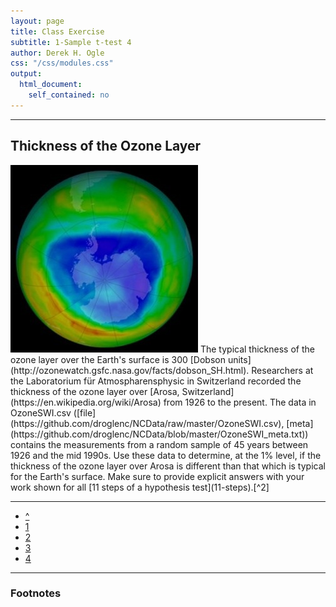 ```yaml
---
layout: page
title: Class Exercise
subtitle: 1-Sample t-test 4
author: Derek H. Ogle
css: "/css/modules.css"
output:
  html_document:
    self_contained: no
---
```


----

## Thickness of the Ozone Layer
<img src="zimgs/ozone-hole.jpg" alt="Ozone Hole" class="img-right">
The typical thickness of the ozone layer over the Earth's surface is 300 [Dobson units](http://ozonewatch.gsfc.nasa.gov/facts/dobson_SH.html).  Researchers at the Laboratorium für Atmospharensphysic in Switzerland recorded the thickness of the ozone layer over [Arosa, Switzerland](https://en.wikipedia.org/wiki/Arosa) from 1926 to the present.  The data in OzoneSWI.csv ([file](https://github.com/droglenc/NCData/raw/master/OzoneSWI.csv), [meta](https://github.com/droglenc/NCData/blob/master/OzoneSWI_meta.txt)) contains the measurements from a random sample of 45 years between 1926 and the mid 1990s.  Use these data to determine, at the 1% level, if the thickness of the ozone layer over Arosa is different than that which is typical for the Earth's surface.  Make sure to provide explicit answers with your work shown for all [11 steps of a hypothesis test](11-steps).[^2]

----

<div class="text-center">
<ul class="pagination pagination-lg">
  <li><a href="1Samplet.html">^</a></li>
  <li><a href="1Samplet_CE1.html">1</a></li>
  <li><a href="1Samplet_CE2.html">2</a></li>
  <li><a href="1Samplet_CE3.html">3</a></li>
  <li class="active"><a href="#">4</a></li>
</ul>
</div>

----

<h3>Footnotes</h3>

[^1]: This example was modified [from here](http://www.shortell.org/book/chap12.html).

[^2]: This example is based [on this](http://college.cengage.com/mathematics/brase/understandable_statistics/7e/students/datasets/svls/frames/svls11.html).
